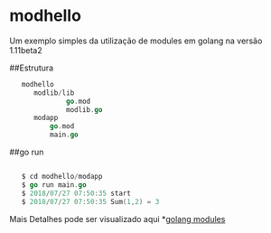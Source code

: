 # modhello

Um exemplo simples da utilização de modules em golang na versão 1.11beta2

##Estrutura

```go
   modhello
      modlib/lib
              go.mod
              modlib.go
      modapp
          go.mod
          main.go
```
##go run
```go

   $ cd modhello/modapp
   $ go run main.go
   $ 2018/07/27 07:50:35 start
   $ 2018/07/27 07:50:35 Sum(1,2) = 3

```

Mais Detalhes pode ser visualizado aqui *[golang modules](https://github.com/golang/go/wiki/Modules)
